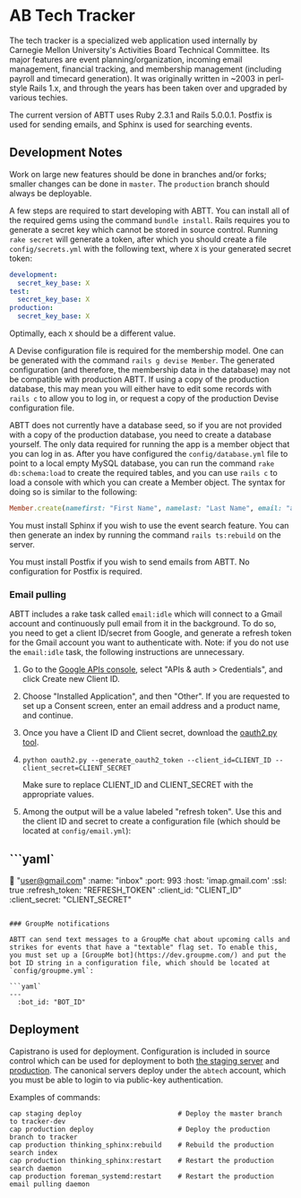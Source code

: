 # AB Tech Tracker

The tech tracker is a specialized web application used internally by Carnegie Mellon University's Activities Board Technical Committee. Its major features are event planning/organization, incoming email management, financial tracking, and membership management (including payroll and timecard generation). It was originally written in ~2003 in perl-style Rails 1.x, and through the years has been taken over and upgraded by various techies.

The current version of ABTT uses Ruby 2.3.1 and Rails 5.0.0.1. Postfix is used for sending emails, and Sphinx is used for searching events.

## Development Notes

Work on large new features should be done in branches and/or forks; smaller changes can be done in `master`. The `production` branch should always be deployable.

A few steps are required to start developing with ABTT. You can install all of the required gems using the command `bundle install`. Rails requires you to generate a secret key which cannot be stored in source control. Running `rake secret` will generate a token, after which you should create a file `config/secrets.yml` with the following text, where `X` is your generated secret token:

```yaml
development:
  secret_key_base: X
test:
  secret_key_base: X
production:
  secret_key_base: X
```

Optimally, each `X` should be a different value.

A Devise configuration file is required for the membership model. One can be generated with the command `rails g devise Member`. The generated configuration (and therefore, the membership data in the database) may not be compatible with production ABTT. If using a copy of the production database, this may mean you will either have to edit some records with `rails c` to allow you to log in, or request a copy of the production Devise configuration file.

ABTT does not currently have a database seed, so if you are not provided with a copy of the production database, you need to create a database yourself. The only data required for running the app is a member object that you can log in as. After you have configured the `config/database.yml` file to point to a local empty MySQL database, you can run the command `rake db:schema:load` to create the required tables, and you can use `rails c` to load a console with which you can create a Member object. The syntax for doing so is similar to the following:

```ruby
Member.create(namefirst: "First Name", namelast: "Last Name", email: "abtech@andrew.cmu.edu", phone: "5555555555", aim: "", password: "password", password_confirmation: "password", payrate: 0.0, tracker_dev: true)
```

You must install Sphinx if you wish to use the event search feature. You can then generate an index by running the command `rails ts:rebuild` on the server.

You must install Postfix if you wish to send emails from ABTT. No configuration for Postfix is required.

### Email pulling

ABTT includes a rake task called `email:idle` which will connect to a Gmail account and continuously pull email from it in the background. To do so, you need to get a client ID/secret from Google, and generate a refresh token for the Gmail account you want to authenticate with. Note: if you do not use the `email:idle` task, the following instructions are unnecessary.

1. Go to the [Google APIs console](https://code.google.com/apis/console/), select "APIs & auth > Credentials", and click Create new Client ID.
2. Choose "Installed Application", and then "Other". If you are requested to set up a Consent screen, enter an email address and a product name, and continue.
3. Once you have a Client ID and Client secret, download the [oauth2.py tool](http://code.google.com/p/google-mail-oauth2-tools/wiki/OAuth2DotPyRunThrough).
4. `python oauth2.py --generate_oauth2_token --client_id=CLIENT_ID --client_secret=CLIENT_SECRET`
   
   Make sure to replace CLIENT_ID and CLIENT\_SECRET with the appropriate values.
5. Among the output will be a value labeled "refresh token". Use this and the client ID and secret to create a configuration file (which should be located at `config/email.yml`):

```yaml`
---
  :email: "user@gmail.com"
  :name: "inbox"
  :port: 993
  :host: 'imap.gmail.com'
  :ssl: true
  :refresh_token: "REFRESH_TOKEN"
  :client_id: "CLIENT_ID"
  :client_secret: "CLIENT_SECRET"
```

### GroupMe notifications

ABTT can send text messages to a GroupMe chat about upcoming calls and strikes for events that have a "textable" flag set. To enable this, you must set up a [GroupMe bot](https://dev.groupme.com/) and put the bot ID string in a configuration file, which should be located at `config/groupme.yml`:

```yaml`
---
  :bot_id: "BOT_ID"
```

## Deployment

Capistrano is used for deployment. Configuration is included in source control which can be used for deployment to both [the staging server](https://tracker-dev.abtech.org) and [production](https://tracker.abtech.org). The canonical servers deploy under the `abtech` account, which you must be able to login to via public-key authentication.

Examples of commands:
```shell
cap staging deploy                        # Deploy the master branch to tracker-dev
cap production deploy                     # Deploy the production branch to tracker
cap production thinking_sphinx:rebuild    # Rebuild the production search index
cap production thinking_sphinx:restart    # Restart the production search daemon
cap production foreman_systemd:restart    # Restart the production email pulling daemon
```
